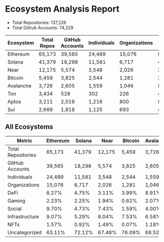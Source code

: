 # Ecosystem Analysis Report

- Total Repositories: 137,226
- Total Github Accounts: 74,229

| Ecosystem | Total Repos | GitHub Accounts | Individuals | Organizations | DeFi | Gaming | Social | Infrastructure | NFTs | Uncategorized |
|-----------|-------------|-----------------|---------------------|-------------------|------|--------|--------|----------------|------|---------------|
| Ethereum | 65,173 | 39,565 | 24,489 | 15,076 | 6.27% | 2.23% | 9.70% | 9.07% | 1.57% | 63.11% | 
| Solana | 41,379 | 18,298 | 11,581 | 6,717 | 4.75% | 2.25% | 4.73% | 5.29% | 0.92% | 72.12% | 
| Near | 12,175 | 5,574 | 3,548 | 2,026 | 3.11% | 1.94% | 7.43% | 8.04% | 1.49% | 67.48% | 
| Bitcoin | 5,459 | 3,825 | 2,544 | 1,281 | 3.99% | 0.62% | 1.59% | 7.53% | 0.07% | 76.09% | 
| Avalanche | 3,726 | 2,605 | 1,559 | 1,046 | 8.91% | 2.07% | 4.00% | 6.58% | 1.18% | 68.52% | 
| Ton | 3,434 | 528 | 302 | 226 | 4.72% | 1.75% | 6.96% | 8.79% | 1.08% | 73.30% | 
| Aptos | 3,211 | 2,016 | 1,216 | 800 | 8.22% | 1.87% | 5.17% | 6.35% | 1.37% | 68.39% | 
| Sui | 2,669 | 1,818 | 1,125 | 693 | 4.16% | 1.87% | 4.53% | 4.83% | 1.50% | 76.62% | 

## All Ecosystems

| Metric | Ethereum | Solana | Near | Bitcoin | Avalanche | Ton | Aptos | Sui |
|---|---|---|---|---|---|---|---|---|
| Total Repositories | 65,173 | 41,379 | 12,175 | 5,459 | 3,726 | 3,434 | 3,211 | 2,669 |
| GitHub Accounts | 39,565 | 18,298 | 5,574 | 3,825 | 2,605 | 528 | 2,016 | 1,818 |
| Individuals | 24,489 | 11,581 | 3,548 | 2,544 | 1,559 | 302 | 1,216 | 1,125 |
| Organizations | 15,076 | 6,717 | 2,026 | 1,281 | 1,046 | 226 | 800 | 693 |
| DeFi | 6.27% | 4.75% | 3.11% | 3.99% | 8.91% | 4.72% | 8.22% | 4.16% |
| Gaming | 2.23% | 2.25% | 1.94% | 0.62% | 2.07% | 1.75% | 1.87% | 1.87% |
| Social | 9.70% | 4.73% | 7.43% | 1.59% | 4.00% | 6.96% | 5.17% | 4.53% |
| Infrastructure | 9.07% | 5.29% | 8.04% | 7.53% | 6.58% | 8.79% | 6.35% | 4.83% |
| NFTs | 1.57% | 0.92% | 1.49% | 0.07% | 1.18% | 1.08% | 1.37% | 1.50% |
| Uncategorized | 63.11% | 72.12% | 67.48% | 76.09% | 68.52% | 73.30% | 68.39% | 76.62% |
